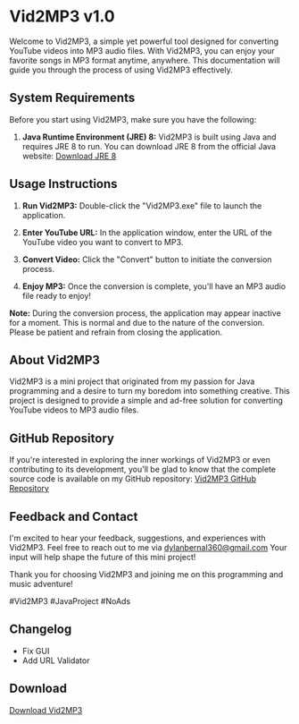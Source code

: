 # Vid2MP3 v1.0

Welcome to Vid2MP3, a simple yet powerful tool designed for converting YouTube videos into MP3 audio files. With Vid2MP3, you can enjoy your favorite songs in MP3 format anytime, anywhere. This documentation will guide you through the process of using Vid2MP3 effectively.

## System Requirements

Before you start using Vid2MP3, make sure you have the following:

1. **Java Runtime Environment (JRE) 8:** Vid2MP3 is built using Java and requires JRE 8 to run. You can download JRE 8 from the official Java website: [Download JRE 8](https://www.java.com/en/download/)

## Usage Instructions

1. **Run Vid2MP3:** Double-click the "Vid2MP3.exe" file to launch the application.

2. **Enter YouTube URL:** In the application window, enter the URL of the YouTube video you want to convert to MP3.

3. **Convert Video:** Click the "Convert" button to initiate the conversion process.

4. **Enjoy MP3:** Once the conversion is complete, you'll have an MP3 audio file ready to enjoy!

**Note:** During the conversion process, the application may appear inactive for a moment. This is normal and due to the nature of the conversion. Please be patient and refrain from closing the application.

## About Vid2MP3

Vid2MP3 is a mini project that originated from my passion for Java programming and a desire to turn my boredom into something creative. This project is designed to provide a simple and ad-free solution for converting YouTube videos to MP3 audio files.

## GitHub Repository

If you're interested in exploring the inner workings of Vid2MP3 or even contributing to its development, you'll be glad to know that the complete source code is available on my GitHub repository: [Vid2MP3 GitHub Repository](https://github.com/DBMO3/Vid2MP3)

## Feedback and Contact

I'm excited to hear your feedback, suggestions, and experiences with Vid2MP3. Feel free to reach out to me via [dylanbernal360@gmail.com](mailto:dylanbernal360@gmail.com) Your input will help shape the future of this mini project!

Thank you for choosing Vid2MP3 and joining me on this programming and music adventure!

\#Vid2MP3 #JavaProject #NoAds

## Changelog

- Fix GUI
- Add URL Validator

## Download

[Download Vid2MP3](https://www.mediafire.com/file/s3xvadcly4q718u/Vid2MP3.rar/file)
